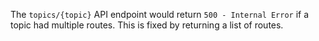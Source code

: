 The `topics/{topic}` API endpoint would return `500 - Internal Error` if a topic had multiple routes. This is fixed by returning a list of routes.
